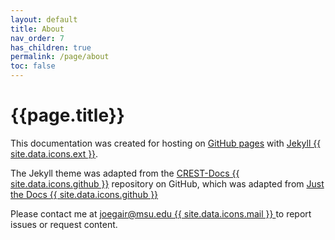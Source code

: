 ```yaml
---
layout: default
title: About
nav_order: 7
has_children: true
permalink: /page/about
toc: false
---
```


# {{page.title}}

This documentation was created for hosting on [GitHub pages](https://pages.github.com/)
with [Jekyll {{ site.data.icons.ext }}](https://jekyllrb.com/).

The Jekyll theme was adapted from the  [CREST-Docs {{ site.data.icons.github }}](https://github.com/crest-lab/crest-docs) repository on GitHub, which was adapted from [Just the Docs {{ site.data.icons.github }}](https://github.com/just-the-docs/just-the-docs)

Please contact me at [joegair@msu.edu {{ site.data.icons.mail }} ](mailto:joegair@msu.edu) to report issues or request content.







